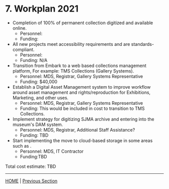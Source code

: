 # 7. Workplan 2021

* Completion of 100% of permanent collection digitized and available online.
  - Personnel:
  - Funding:
* All new projects meet accessibility requirements and are standards-compliant.
  - Personnel:
  - Funding: N/A
* Transition from Embark to a web based collections management platform, For example: TMS Collections (Gallery Systems).
  - Personnel: MDS, Registrar, Gallery Systems Representative
  - Funding: $40,000
* Establish a Digital Asset Management system to improve workflow around asset management and rights/reproduction for Exhibitions, Marketing, and other uses.
  - Personnel: MDS, Registrar, Gallery Systems Representative
  - Funding: This would be included in cost to transition to TMS Collections.
* Implement strategy for digitizing SJMA archive and entering into the museum's DAM system.
  - Personnel: MDS, Registrar, Additional Staff Assistance?
  - Funding: TBD
* Start implementing the move to cloud-based storage in some areas such as .
  - Personnel: MDS, IT Contractor
  - Funding:TBD

Total cost estimate: TBD

-----

[HOME](index.md) | [Previous Section](08_WorkPlan_2021.md)
